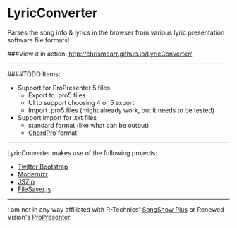 LyricConverter
==================

Parses the song info &amp; lyrics in the browser from various lyric presentation software file formats!

###View it in action: http://chrismbarr.github.io/LyricConverter/

---
####TODO Items:
* Support for ProPresenter 5 files
  * Export to .pro5 files
  * UI to support choosing 4 or 5 export
  * Import .pro5 files (might already work, but it needs to be tested)
* Support import for .txt files
  * standard format (like what can be output)
  * [ChordPro](http://www.vromans.org/johan/projects/Chordii/chordpro/) format


---
LyricConverter makes use of the following projects:

* [Twitter Bootstrap](http://twitter.github.io/bootstrap/)
* [Modernizr](https://modernizr.com)
* [JSZip](http://stuartk.com/jszip)
* [FileSaver.js](https://github.com/eligrey/FileSaver.js/)

---
I am not in any way affiliated with R-Technics' [SongShow Plus](http://songshowplus.com/) or Renewed Vision's [ProPresenter](http://www.renewedvision.com/propresenter.php).
